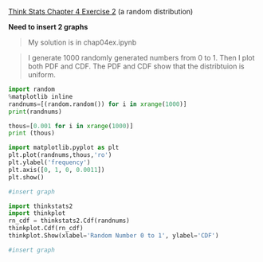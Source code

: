 [Think Stats Chapter 4 Exercise 2](http://greenteapress.com/thinkstats2/html/thinkstats2005.html#toc41) (a random distribution)

**Need to insert 2 graphs**

>My solution is in chap04ex.ipynb

>I generate 1000 randomly generated numbers from 0 to 1.  Then I plot both PDF and CDF.  The PDF and CDF show that the distribtuion is uniform.

```python
import random
%matplotlib inline
randnums=[(random.random()) for i in xrange(1000)]
print(randnums)

thous=[0.001 for i in xrange(1000)]
print (thous)

import matplotlib.pyplot as plt
plt.plot(randnums,thous,'ro')
plt.ylabel('frequency')
plt.axis([0, 1, 0, 0.0011])
plt.show()

#insert graph

import thinkstats2
import thinkplot
rn_cdf = thinkstats2.Cdf(randnums)
thinkplot.Cdf(rn_cdf)
thinkplot.Show(xlabel='Random Number 0 to 1', ylabel='CDF')

#insert graph

```

